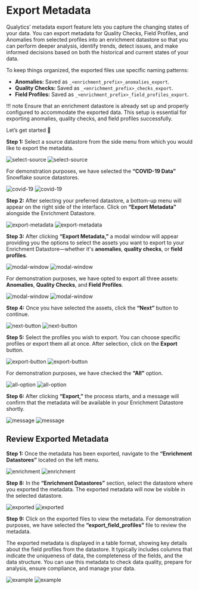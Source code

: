 #  Export Metadata

Qualytics’ metadata export feature lets you capture the changing states of your data. You can export metadata for Quality Checks, Field Profiles, and Anomalies from selected profiles into an enrichment datastore so that you can perform deeper analysis, identify trends, detect issues, and make informed decisions based on both the historical and current states of your data.

To keep things organized, the exported files use specific naming patterns:

- **Anomalies:** Saved as `_<enrichment_prefix>_anomalies_export`.
- **Quality Checks:** Saved as `_<enrichment_prefix>_checks_export`.
- **Field Profiles:** Saved as `_<enrichment_prefix>_field_profiles_export`.

!!! note
    Ensure that an enrichment datastore is already set up and properly configured to accommodate the exported data. This setup is essential for exporting anomalies, quality checks, and field profiles successfully. 

Let’s get started 🚀

**Step 1:** Select a source datastore from the side menu from which you would like to export the metadata.

![select-source](../assets/container/export-metadata/select-source-light-1.png#only-light)
![select-source](../assets/container/export-metadata/select-source-dark-1.png#only-dark)

For demonstration purposes, we have selected the **“COVID-19 Data”** Snowflake source datastores.

![covid-19](../assets/container/export-metadata/covid-19-light-2.png#only-light)
![covid-19](../assets/container/export-metadata/covid-19-dark-2.png#only-dark)

**Step 2:** After selecting your preferred datastore, a bottom-up menu will appear on the right side of the interface. Click on **“Export Metadata”** alongside the Enrichment Datastore.

![export-metadata](../assets/container/export-metadata/export-metadata-light-3.png#only-light)
![export-metadata](../assets/container/export-metadata/export-metadata-dark-3.png#only-dark)

**Step 3:** After clicking **“Export Metadata,”** a modal window will appear providing you the options to select the assets you want to export to your Enrichment Datastore—whether it's **anomalies**, **quality checks**, or **field profiles**.

![modal-window](../assets/container/export-metadata/modal-window-light-4.png#only-light)
![modal-window](../assets/container/export-metadata/modal-window-dark-4.png#only-dark)

For demonstration purposes, we have opted to export all three assets: **Anomalies**, **Quality Checks**, and **Field Profiles**.

![modal-window](../assets/container/export-metadata/modal-window-light-5.png#only-light)
![modal-window](../assets/container/export-metadata/modal-window-dark-5.png#only-dark)

**Step 4:** Once you have selected the assets, click the **“Next”** button to continue.

![next-button](../assets/container/export-metadata/next-button-light-6.png#only-light)
![next-button](../assets/container/export-metadata/next-button-dark-6.png#only-dark)

**Step 5:** Select the profiles you wish to export. You can choose specific profiles or export them all at once. After selection, click on the **Export** button.

![export-button](../assets/container/export-metadata/export-button-light-7.png#only-light)
![export-button](../assets/container/export-metadata/export-button-dark-7.png#only-dark)

For demonstration purposes, we have checked the **“All”** option.

![all-option](../assets/container/export-metadata/all-option-light-8.png#only-light)
![all-option](../assets/container/export-metadata/all-option-dark-8.png#only-dark)

**Step 6:** After clicking **“Export,”** the process starts, and a message will confirm that the metadata will be available in your Enrichment Datastore shortly.

![message](../assets/container/export-metadata/message-light-9.png#only-light)
![message](../assets/container/export-metadata/message-dark-9.png#only-dark)

## Review Exported Metadata

**Step 1:** Once the metadata has been exported, navigate to the **“Enrichment Datastores”** located on the left menu.

![enrichment](../assets/container/export-metadata/enrichment-light-10.png#only-light)
![enrichment](../assets/container/export-metadata/enrichment-dark-10.png#only-dark)

**Step 8:** In the **“Enrichment Datastores”** section, select the datastore where you exported the metadata. The exported metadata will now be visible in the selected datastore.

![exported](../assets/container/export-metadata/exported-light-11.png#only-light)
![exported](../assets/container/export-metadata/exported-dark-11.png#only-dark)

**Step 9:** Click on the exported files to view the metadata. For demonstration purposes, we have selected the **“export_field_profiles”** file to review the metadata.

The exported metadata is displayed in a table format, showing key details about the field profiles from the datastore. It typically includes columns that indicate the uniqueness of data, the completeness of the fields, and the data structure. You can use this metadata to check data quality, prepare for analysis, ensure compliance, and manage your data.

![example](../assets/container/export-metadata/example-light-12.png#only-light)
![example](../assets/container/export-metadata/example-dark-12.png#only-dark)
